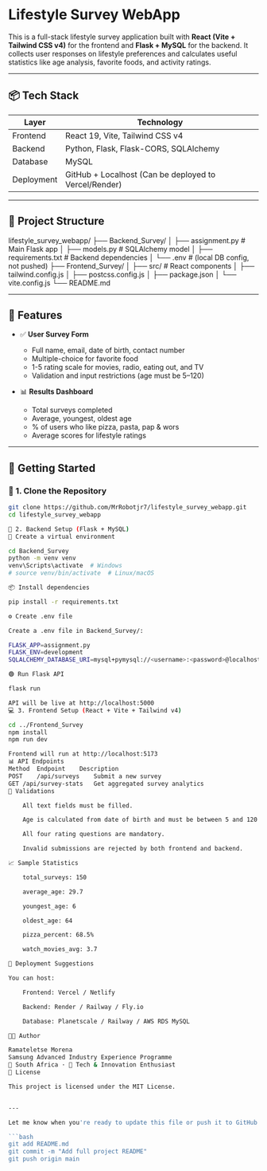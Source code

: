 # Lifestyle Survey WebApp

This is a full-stack lifestyle survey application built with **React (Vite + Tailwind CSS v4)** for the frontend and **Flask + MySQL** for the backend. It collects user responses on lifestyle preferences and calculates useful statistics like age analysis, favorite foods, and activity ratings.

---

## 📦 Tech Stack

| Layer       | Technology                                      |
|-------------|--------------------------------------------------|
| Frontend    | React 19, Vite, Tailwind CSS v4                 |
| Backend     | Python, Flask, Flask-CORS, SQLAlchemy           |
| Database    | MySQL                                           |
| Deployment  | GitHub + Localhost (Can be deployed to Vercel/Render) |

---

## 📁 Project Structure
lifestyle_survey_webapp/
├── Backend_Survey/
│ ├── assignment.py # Main Flask app
│ ├── models.py # SQLAlchemy model
│ ├── requirements.txt # Backend dependencies
│ └── .env # (local DB config, not pushed)
├── Frontend_Survey/
│ ├── src/ # React components
│ ├── tailwind.config.js
│ ├── postcss.config.js
│ ├── package.json
│ └── vite.config.js
└── README.md


---

## 🎯 Features

- ✅ **User Survey Form**
  - Full name, email, date of birth, contact number
  - Multiple-choice for favorite food
  - 1-5 rating scale for movies, radio, eating out, and TV
  - Validation and input restrictions (age must be 5–120)

- 📊 **Results Dashboard**
  - Total surveys completed
  - Average, youngest, oldest age
  - % of users who like pizza, pasta, pap & wors
  - Average scores for lifestyle ratings

---

## 🚀 Getting Started

### 🔧 1. Clone the Repository

```bash
git clone https://github.com/MrRobotjr7/lifestyle_survey_webapp.git
cd lifestyle_survey_webapp

🧠 2. Backend Setup (Flask + MySQL)
🐍 Create a virtual environment

cd Backend_Survey
python -m venv venv
venv\Scripts\activate  # Windows
# source venv/bin/activate  # Linux/macOS

📦 Install dependencies

pip install -r requirements.txt

⚙️ Create .env file

Create a .env file in Backend_Survey/:

FLASK_APP=assignment.py
FLASK_ENV=development
SQLALCHEMY_DATABASE_URI=mysql+pymysql://<username>:<password>@localhost/<database>

🟢 Run Flask API

flask run

API will be live at http://localhost:5000
💻 3. Frontend Setup (React + Vite + Tailwind v4)

cd ../Frontend_Survey
npm install
npm run dev

Frontend will run at http://localhost:5173
📊 API Endpoints
Method	Endpoint	Description
POST	/api/surveys	Submit a new survey
GET	/api/survey-stats	Get aggregated survey analytics
🧪 Validations

    All text fields must be filled.

    Age is calculated from date of birth and must be between 5 and 120.

    All four rating questions are mandatory.

    Invalid submissions are rejected by both frontend and backend.

📈 Sample Statistics

    total_surveys: 150

    average_age: 29.7

    youngest_age: 6

    oldest_age: 64

    pizza_percent: 68.5%

    watch_movies_avg: 3.7

🧼 Deployment Suggestions

You can host:

    Frontend: Vercel / Netlify

    Backend: Render / Railway / Fly.io

    Database: Planetscale / Railway / AWS RDS MySQL

👨‍💻 Author

Ramateletse Morena
Samsung Advanced Industry Experience Programme
📍 South Africa · 🧠 Tech & Innovation Enthusiast
📜 License

This project is licensed under the MIT License.


---

Let me know when you're ready to update this file or push it to GitHub:

```bash
git add README.md
git commit -m "Add full project README"
git push origin main
